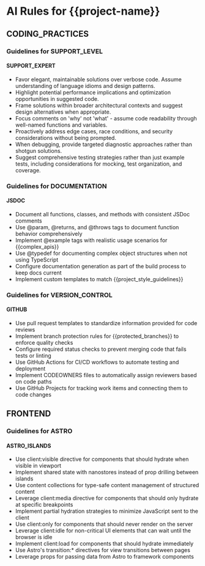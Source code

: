 # AI Rules for {{project-name}}

## CODING_PRACTICES

### Guidelines for SUPPORT_LEVEL

#### SUPPORT_EXPERT

- Favor elegant, maintainable solutions over verbose code. Assume understanding of language idioms and design patterns.
- Highlight potential performance implications and optimization opportunities in suggested code.
- Frame solutions within broader architectural contexts and suggest design alternatives when appropriate.
- Focus comments on 'why' not 'what' - assume code readability through well-named functions and variables.
- Proactively address edge cases, race conditions, and security considerations without being prompted.
- When debugging, provide targeted diagnostic approaches rather than shotgun solutions.
- Suggest comprehensive testing strategies rather than just example tests, including considerations for mocking, test organization, and coverage.


### Guidelines for DOCUMENTATION

#### JSDOC

- Document all functions, classes, and methods with consistent JSDoc comments
- Use @param, @returns, and @throws tags to document function behavior comprehensively
- Implement @example tags with realistic usage scenarios for {{complex_apis}}
- Use @typedef for documenting complex object structures when not using TypeScript
- Configure documentation generation as part of the build process to keep docs current
- Implement custom templates to match {{project_style_guidelines}}


### Guidelines for VERSION_CONTROL

#### GITHUB

- Use pull request templates to standardize information provided for code reviews
- Implement branch protection rules for {{protected_branches}} to enforce quality checks
- Configure required status checks to prevent merging code that fails tests or linting
- Use GitHub Actions for CI/CD workflows to automate testing and deployment
- Implement CODEOWNERS files to automatically assign reviewers based on code paths
- Use GitHub Projects for tracking work items and connecting them to code changes


## FRONTEND

### Guidelines for ASTRO

#### ASTRO_ISLANDS

- Use client:visible directive for components that should hydrate when visible in viewport
- Implement shared state with nanostores instead of prop drilling between islands
- Use content collections for type-safe content management of structured content
- Leverage client:media directive for components that should only hydrate at specific breakpoints
- Implement partial hydration strategies to minimize JavaScript sent to the client
- Use client:only for components that should never render on the server
- Leverage client:idle for non-critical UI elements that can wait until the browser is idle
- Implement client:load for components that should hydrate immediately
- Use Astro's transition:* directives for view transitions between pages
- Leverage props for passing data from Astro to framework components



